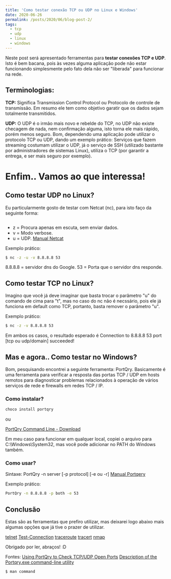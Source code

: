 ```yaml
---
title: 'Como testar conexão TCP ou UDP no Linux e Windows'
date: 2020-06-26
permalink: /posts/2020/06/blog-post-2/
tags:
  - tcp
  - udp
  - linux
  - windows
---
```


Neste post será apresentado ferramentas para **testar conexões TCP e UDP**. Isto é bem bacana, pois às vezes alguma aplicação pode não estar funcionando simplesmente pelo fato dela não ser "liberada" para funcionar na rede.

## Terminologias: ##
**TCP:** Significa Transmission Control Protocol ou Protocolo de controle de transmissão. Em resumo ele tem como objetivo garatir que os dados sejam totalmente transmitidos.

**UDP:** O UDP é o irmão mais novo e rebelde do TCP, no UDP não existe checagem de nada, nem confirmação alguma, isto torna ele mais rápido, porém menos seguro.
Bom, dependendo uma aplicação pode utilizar o protocolo TCP ou UDP, dando um exemplo prático: Serviços que fazem streaming costumam utilizar o UDP, já o serviço de SSH (utilizado bastante por administradores de sistemas Linux), utiliza o TCP (por garantir a entrega, e ser mais seguro por exemplo).

# Enfim.. Vamos ao que interessa!
## Como testar UDP no Linux? ##

Eu particularmente gosto de testar com  Netcat (nc), para isto faço da seguinte forma:
```nc -z -v -u host porta.
```

* z = Procura apenas em escuta, sem enviar dados.
* v = Modo verbose.
* u = UDP.
[Manual Netcat](https://www.commandlinux.com/man-page/man1/nc.1.html)

Exemplo prático:
```bash
$ nc -z -u -v 8.8.8.8 53
```
8.8.8.8 = servidor dns do Google.
53 = Porta que o servidor dns responde.

## Como testar TCP no Linux? ##
Imagino que você já deve imaginar que basta trocar o parâmetro "u" do comando de cima para "t", mas no caso do nc não é necssário, pois ele já funciona em default como TCP, portanto, basta remover o parâmetro "u".

Exemplo prático:
```bash
$ nc -z -v 8.8.8.8 53
```

Em ambos os casos, o resultado esperado é Connection to 8.8.8.8 53 port [tcp ou udp/domain] succeeded!

## Mas e agora.. Como testar no Windows? ##

Bom, pesquisando encontrei a seguinte ferramenta: PortQry.
Basicamente é uma ferramenta para verificar a resposta das portas TCP / UDP em hosts remotos para diagnosticar problemas relacionados à operação de vários serviços de rede e firewalls em redes TCP / IP.

### Como instalar? ###
```bash
choco install portqry
```
ou

[PortQry Command Line - Download](https://www.microsoft.com/en-us/download/details.aspx?id=17148)

Em meu caso para funcionar em qualquer local, copiei o arquivo para C:\Windows\System32, mas você pode adicionar no PATH do Windows também.

### Como usar? ###
Sintaxe: PortQry -n server [-p protocol] [-e ou -r]
[Manual Portqery](https://support.microsoft.com/en-za/help/310099/description-of-the-portqry-exe-command-line-utility)

Exemplo prático:
```bash
PortQry -n 8.8.8.8 -p both -e 53
```

## Conclusão
Estas são as ferramentas que prefiro utilizar, mas deixarei logo abaixo mais algumas opções que já tive o prazer de utilizar.

[telnet](https://www.commandlinux.com/man-page/man1/telnet.1.html)
[Test-Connection](https://docs.microsoft.com/en-us/powershell/module/microsoft.powershell.management/test-connection?view=powershell-7)
[traceroute](https://linux.die.net/man/8/traceroute)
[tracert](https://docs.microsoft.com/en-us/windows-server/administration/windows-commands/tracert)
[nmap](https://nmap.org/docs.html)

Obrigado por ler, abraços! :D


Fontes:
[Using PortQry to Check TCP/UDP Open Ports](http://woshub.com/portqry-tcp-udp-open-ports-check-tool-port-scanner/)
[Description of the Portqry.exe command-line utility](https://support.microsoft.com/en-za/help/310099/description-of-the-portqry-exe-command-line-utility)
```bash
$ man command
```